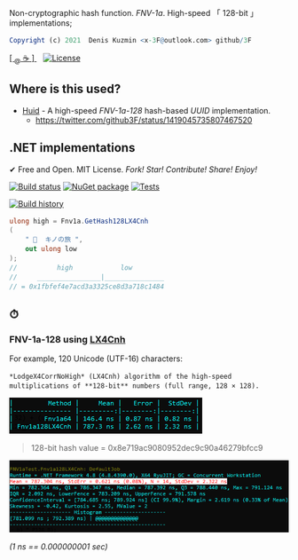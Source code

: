 Non-cryptographic hash function. *FNV-1a*. High-speed 「 128-bit 」 implementations;

```r
Copyright (c) 2021  Denis Kuzmin <x-3F@outlook.com> github/3F
```

[ [ <sub>@</sub> ☕ ] ](https://3F.github.io/Donation/) &nbsp;&nbsp; [![License](https://img.shields.io/badge/License-MIT-74A5C2.svg)](https://github.com/3F/Fnv1a128/blob/master/License.txt)


## Where is this used?

* [Huid](https://github.com/3F/Huid) - A high-speed *FNV-1a-128* hash-based *UUID* implementation.
    * https://twitter.com/github3F/status/1419045735807467520


## .NET implementations

✔ Free and Open. MIT License. *Fork! Star! Contribute! Share! Enjoy!*

[![Build status](https://ci.appveyor.com/api/projects/status/b4xe42qq5vm0ga47/branch/master?svg=true)](https://ci.appveyor.com/project/3Fs/fnv1a128/branch/master)
[![NuGet package](https://img.shields.io/nuget/v/Fnv1a128.svg)](https://www.nuget.org/packages/Fnv1a128/) 
[![Tests](https://img.shields.io/appveyor/tests/3Fs/fnv1a128/master.svg)](https://ci.appveyor.com/project/3Fs/fnv1a128/build/tests)

[![Build history](https://buildstats.info/appveyor/chart/3Fs/fnv1a128?buildCount=15&includeBuildsFromPullRequest=true&showStats=true)](https://ci.appveyor.com/project/3Fs/fnv1a128/history)

```csharp
ulong high = Fnv1a.GetHash128LX4Cnh
(
    " 🚴  キノの旅 ",
    out ulong low
);
//          high            low
//     ________________|_______________
// = 0x1fbfef4e7acd3a3325ce8d3a718c1484
```

## ⏱

### FNV-1a-128 using [LX4Cnh](https://github.com/3F/LX4Cnh)

For example, 120 Unicode (UTF-16) characters:

`*LodgeX4CorrNoHigh* (LX4Cnh) algorithm of the high-speed multiplications of **128-bit** numbers (full range, 128 × 128).`

[![](/img/benchmark.120Utf16.table.png)](https://twitter.com/github3F/status/1416518052770992132)

> 128-bit hash value = 0x8e719ac9080952dec9c90a46279bfcc9

[![](/img/benchmark.120Utf16.png)](https://twitter.com/github3F/status/1416518052770992132)

*(1 ns == 0.000000001 sec)*

